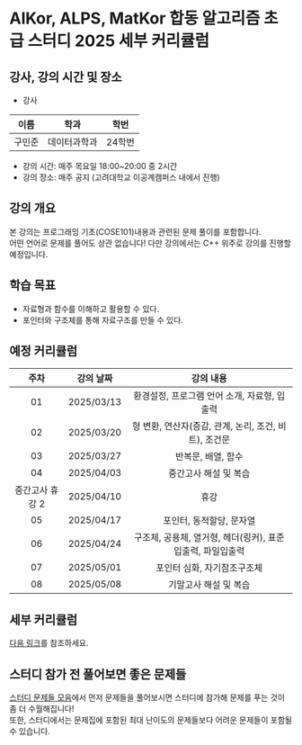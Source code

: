 # AlKor, ALPS, MatKor 합동 알고리즘 초급 스터디 2025 세부 커리큘럼 

## 강사, 강의 시간 및 장소

* 강사

| 이름 | 학과 | 학번 |  
| :---: | :---------: | :---: |
| 구민준 | 데이터과학과 | 24학번 |

* 강의 시간: 매주 목요일 18:00~20:00 중 2시간
* 강의 장소: 매주 공지 (고려대학교 이공계캠퍼스 내에서 진행)

## 강의 개요

본 강의는 프로그래밍 기초(COSE101)내용과 관련된 문제 풀이를 포함합니다.  
어떤 언어로 문제를 풀어도 상관 없습니다! 다만 강의에서는 C++ 위주로 강의를 진행할 예정입니다.     

## 학습 목표

- 자료형과 함수를 이해하고 활용할 수 있다.
- 포인터와 구조체를 통해 자료구조를 만들 수 있다.

## 예정 커리큘럼

| 주차 | 강의 날짜 |              강의 내용                |
| :--: | :------: |:--------------------------------------------: | 
| 01 | 2025/03/13 | 환경설정, 프로그램 언어 소개, 자료형, 입출력 |
| 02 | 2025/03/20 | 형 변환, 연산자(증감, 관계, 논리, 조건, 비트), 조건문 |  |
| 03 | 2025/03/27 | 반복문, 배열, 함수 |  |
| 04 | 2025/04/03 | 중간고사 해설 및 복습 |  |
| 중간고사 휴강 2 | 2025/04/10 | 휴강 |  |
| 05 | 2025/04/17 | 포인터, 동적할당, 문자열 |  |
| 06 | 2025/04/24 | 구조체, 공용체, 열거형, 헤더(링커), 표준입출력, 파일입출력 |  |
| 07 | 2025/05/01 | 포인터 심화, 자기참조구조체  |  |
| 08 | 2025/05/08 | 기말고사 해설 및 복습 |  |


## 세부 커리큘럼

[다음 링크](https://github.com/ALPS-Study/Introduction/blob/master/2024-2R/0x01%20%EC%B4%88%EA%B8%89%20%EC%8A%A4%ED%84%B0%EB%94%94/2024_syllabus.md)를 참조하세요.

## 스터디 참가 전 풀어보면 좋은 문제들

[스터디 문제들 모음](https://www.acmicpc.net/workbook/view/20546)에서 먼저 문제들을 풀어보시면 스터디에 참가해 문제를 푸는 것이 좀 더 수월해집니다!   
또한, 스터디에서는 문제집에 포함된 최대 난이도의 문제들보다 어려운 문제들이 포함될 수 있습니다.
